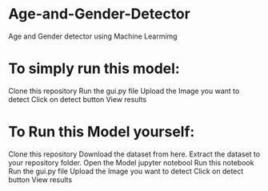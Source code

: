 # Age-and-Gender-Detector
Age and Gender detector using Machine Learmimg

# To simply run this model:
Clone this repository
Run the gui.py file
Upload the Image you want to detect
Click on detect button
View results

# To Run this Model yourself:
Clone this repository
Download the dataset from here.
Extract the dataset to your repository folder.
Open the Model jupyter notebool
Run this notebook
Run the gui.py file
Upload the Image you want to detect
Click on detect button
View results
